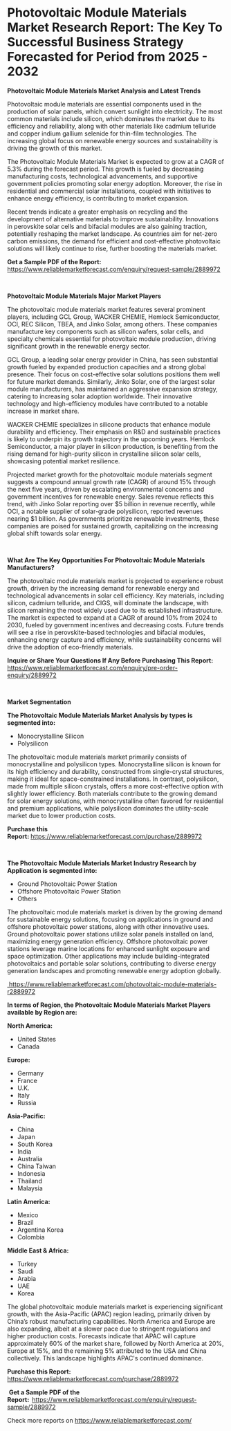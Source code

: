 <p><h1>Photovoltaic Module Materials Market Research Report: The Key To Successful Business Strategy Forecasted for Period from 2025 - 2032</h1></p><p><strong>Photovoltaic Module Materials Market Analysis and Latest Trends</strong></p>
<p><p>Photovoltaic module materials are essential components used in the production of solar panels, which convert sunlight into electricity. The most common materials include silicon, which dominates the market due to its efficiency and reliability, along with other materials like cadmium telluride and copper indium gallium selenide for thin-film technologies. The increasing global focus on renewable energy sources and sustainability is driving the growth of this market.</p><p>The Photovoltaic Module Materials Market is expected to grow at a CAGR of 5.3% during the forecast period. This growth is fueled by decreasing manufacturing costs, technological advancements, and supportive government policies promoting solar energy adoption. Moreover, the rise in residential and commercial solar installations, coupled with initiatives to enhance energy efficiency, is contributing to market expansion. </p><p>Recent trends indicate a greater emphasis on recycling and the development of alternative materials to improve sustainability. Innovations in perovskite solar cells and bifacial modules are also gaining traction, potentially reshaping the market landscape. As countries aim for net-zero carbon emissions, the demand for efficient and cost-effective photovoltaic solutions will likely continue to rise, further boosting the materials market.</p></p>
<p><strong>Get a Sample PDF of the Report:&nbsp;</strong> <a href="https://www.reliablemarketforecast.com/enquiry/request-sample/2889972?utm_campaign=2450&utm_medium=2&utm_source=Github&utm_content=ia&utm_term=14032025&utm_id=photovoltaic-module-materials">https://www.reliablemarketforecast.com/enquiry/request-sample/2889972</a></p>
<p>&nbsp;</p>
<p><strong>Photovoltaic Module Materials Major Market Players</strong></p>
<p><p>The photovoltaic module materials market features several prominent players, including GCL Group, WACKER CHEMIE, Hemlock Semiconductor, OCI, REC Silicon, TBEA, and Jinko Solar, among others. These companies manufacture key components such as silicon wafers, solar cells, and specialty chemicals essential for photovoltaic module production, driving significant growth in the renewable energy sector.</p><p>GCL Group, a leading solar energy provider in China, has seen substantial growth fueled by expanded production capacities and a strong global presence. Their focus on cost-effective solar solutions positions them well for future market demands. Similarly, Jinko Solar, one of the largest solar module manufacturers, has maintained an aggressive expansion strategy, catering to increasing solar adoption worldwide. Their innovative technology and high-efficiency modules have contributed to a notable increase in market share.</p><p>WACKER CHEMIE specializes in silicone products that enhance module durability and efficiency. Their emphasis on R&D and sustainable practices is likely to underpin its growth trajectory in the upcoming years. Hemlock Semiconductor, a major player in silicon production, is benefiting from the rising demand for high-purity silicon in crystalline silicon solar cells, showcasing potential market resilience.</p><p>Projected market growth for the photovoltaic module materials segment suggests a compound annual growth rate (CAGR) of around 15% through the next five years, driven by escalating environmental concerns and government incentives for renewable energy. Sales revenue reflects this trend, with Jinko Solar reporting over $5 billion in revenue recently, while OCI, a notable supplier of solar-grade polysilicon, reported revenues nearing $1 billion. As governments prioritize renewable investments, these companies are poised for sustained growth, capitalizing on the increasing global shift towards solar energy.</p></p>
<p>&nbsp;</p>
<p><strong>What Are The Key Opportunities For Photovoltaic Module Materials Manufacturers?</strong></p>
<p><p>The photovoltaic module materials market is projected to experience robust growth, driven by the increasing demand for renewable energy and technological advancements in solar cell efficiency. Key materials, including silicon, cadmium telluride, and CIGS, will dominate the landscape, with silicon remaining the most widely used due to its established infrastructure. The market is expected to expand at a CAGR of around 10% from 2024 to 2030, fueled by government incentives and decreasing costs. Future trends will see a rise in perovskite-based technologies and bifacial modules, enhancing energy capture and efficiency, while sustainability concerns will drive the adoption of eco-friendly materials.</p></p>
<p><strong>Inquire or Share Your Questions If Any Before Purchasing This Report:</strong> <a href="https://www.reliablemarketforecast.com/enquiry/pre-order-enquiry/2889972?utm_campaign=2450&utm_medium=2&utm_source=Github&utm_content=ia&utm_term=14032025&utm_id=photovoltaic-module-materials">https://www.reliablemarketforecast.com/enquiry/pre-order-enquiry/2889972</a></p>
<p>&nbsp;</p>
<p><strong>Market Segmentation</strong></p>
<p><strong>The Photovoltaic Module Materials Market Analysis by types is segmented into:</strong></p>
<p><ul><li>Monocrystalline Silicon</li><li>Polysilicon</li></ul></p>
<p><p>The photovoltaic module materials market primarily consists of monocrystalline and polysilicon types. Monocrystalline silicon is known for its high efficiency and durability, constructed from single-crystal structures, making it ideal for space-constrained installations. In contrast, polysilicon, made from multiple silicon crystals, offers a more cost-effective option with slightly lower efficiency. Both materials contribute to the growing demand for solar energy solutions, with monocrystalline often favored for residential and premium applications, while polysilicon dominates the utility-scale market due to lower production costs.</p></p>
<p><strong>Purchase this Report:&nbsp;</strong><a href="https://www.reliablemarketforecast.com/purchase/2889972?utm_campaign=2450&utm_medium=2&utm_source=Github&utm_content=ia&utm_term=14032025&utm_id=photovoltaic-module-materials">https://www.reliablemarketforecast.com/purchase/2889972</a></p>
<p>&nbsp;</p>
<p><strong>The Photovoltaic Module Materials Market Industry Research by Application is segmented into:</strong></p>
<p><ul><li>Ground Photovoltaic Power Station</li><li>Offshore Photovoltaic Power Station</li><li>Others</li></ul></p>
<p><p>The photovoltaic module materials market is driven by the growing demand for sustainable energy solutions, focusing on applications in ground and offshore photovoltaic power stations, along with other innovative uses. Ground photovoltaic power stations utilize solar panels installed on land, maximizing energy generation efficiency. Offshore photovoltaic power stations leverage marine locations for enhanced sunlight exposure and space optimization. Other applications may include building-integrated photovoltaics and portable solar solutions, contributing to diverse energy generation landscapes and promoting renewable energy adoption globally.</p></p>
<p><a href="https://www.reliablemarketforecast.com/photovoltaic-module-materials-r2889972?utm_campaign=2450&utm_medium=2&utm_source=Github&utm_content=ia&utm_term=14032025&utm_id=photovoltaic-module-materials">&nbsp;https://www.reliablemarketforecast.com/photovoltaic-module-materials-r2889972</a></p>
<p><strong>In terms of Region, the Photovoltaic Module Materials Market Players available by Region are:</strong></p>
<p>
    <p> <strong> North America: </strong>
        <ul>
            <li>United States</li>
            <li>Canada</li>
        </ul>
        </p> 
    <p> <strong> Europe: </strong>
        <ul>
            <li>Germany</li>
            <li>France</li>
            <li>U.K.</li>
            <li>Italy</li>
            <li>Russia</li>
        </ul>
        </p> 
    <p> <strong> Asia-Pacific: </strong>
        <ul>
            <li>China</li>
            <li>Japan</li>
            <li>South Korea</li>
            <li>India</li>
            <li>Australia</li>
            <li>China Taiwan</li>
            <li>Indonesia</li>
            <li>Thailand</li>
            <li>Malaysia</li>
        </ul>
        </p> 
    <p> <strong> Latin America: </strong>
        <ul>
            <li>Mexico</li>
            <li>Brazil</li>
            <li>Argentina Korea</li>
            <li>Colombia</li>
        </ul>
        </p> 
    <p> <strong> Middle East & Africa: </strong>
        <ul>
            <li>Turkey</li>
            <li>Saudi</li>
            <li>Arabia</li>
            <li>UAE</li>
            <li>Korea</li>
        </ul>
    </p>
    </p>
<p><p>The global photovoltaic module materials market is experiencing significant growth, with the Asia-Pacific (APAC) region leading, primarily driven by China’s robust manufacturing capabilities. North America and Europe are also expanding, albeit at a slower pace due to stringent regulations and higher production costs. Forecasts indicate that APAC will capture approximately 60% of the market share, followed by North America at 20%, Europe at 15%, and the remaining 5% attributed to the USA and China collectively. This landscape highlights APAC's continued dominance.</p></p>
<p><strong>Purchase this Report: </strong><a href="https://www.reliablemarketforecast.com/purchase/2889972?utm_campaign=2450&utm_medium=2&utm_source=Github&utm_content=ia&utm_term=14032025&utm_id=photovoltaic-module-materials">https://www.reliablemarketforecast.com/purchase/2889972</a></p>
<p>&nbsp;<strong>Get a Sample PDF of the Report:&nbsp;&nbsp;</strong><a href="https://www.reliablemarketforecast.com/enquiry/request-sample/2889972?utm_campaign=2450&utm_medium=2&utm_source=Github&utm_content=ia&utm_term=14032025&utm_id=photovoltaic-module-materials">https://www.reliablemarketforecast.com/enquiry/request-sample/2889972</a></p>
<p><strong></strong></p>
<p>Check more reports on <a href="https://www.reliablemarketforecast.com/?utm_campaign=2450&utm_medium=2&utm_source=Github&utm_content=ia&utm_term=14032025&utm_id=photovoltaic-module-materials">https://www.reliablemarketforecast.com/</a></p>